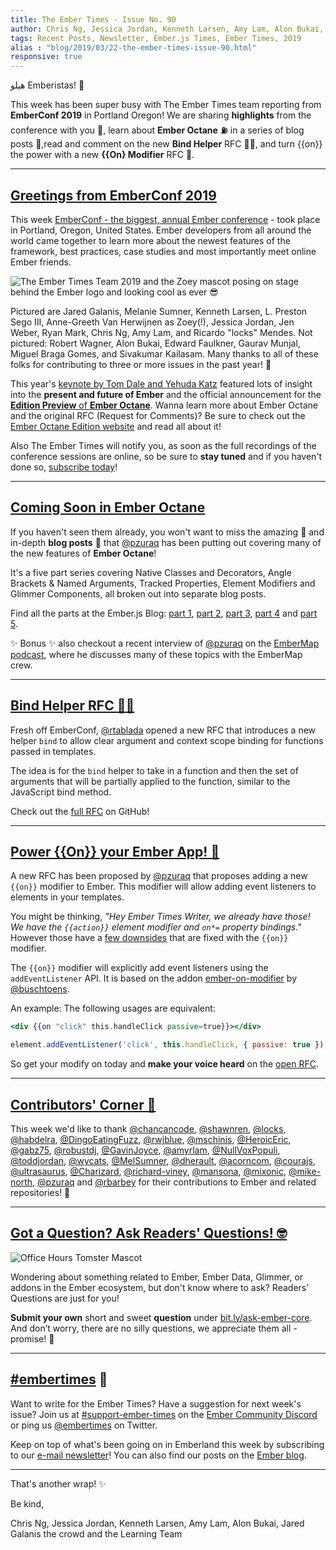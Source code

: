 ```yaml
---
title: The Ember Times - Issue No. 90
author: Chris Ng, Jessica Jordan, Kenneth Larsen, Amy Lam, Alon Bukai, Jared Galanis the crowd
tags: Recent Posts, Newsletter, Ember.js Times, Ember Times, 2019
alias : "blog/2019/03/22-the-ember-times-issue-90.html"
responsive: true
---
```


هيلو Emberistas! 🐹

This week has been super busy with The Ember Times team reporting from **EmberConf 2019** in Portland Oregon! We are sharing **highlights** from the conference with you 🐹, learn about **Ember Octane** ⛽️ in a series of blog posts 📖,read and comment on the new **Bind Helper** RFC 💖💪, and turn {{on}} the power with a new **{{On} Modifier** RFC 🔌.

---

## [Greetings from EmberConf 2019](https://emberconf.com)

This week [EmberConf - the biggest, annual Ember conference](https://emberconf.com) - took place in Portland, Oregon, United States. Ember developers from all around the world came together to learn more about the newest features of the framework, best practices, case studies and most importantly meet online Ember friends.

<img src="/images/blog/emberjstimes/embertimes-team-2019.jpg" class="centered" alt="The Ember Times Team 2019 and the Zoey mascot posing on stage behind the Ember logo and looking cool as ever 😎"/>

Pictured are Jared Galanis, Melanie Sumner, Kenneth Larsen, L. Preston Sego III, Anne-Greeth Van Herwijnen as Zoey(!), Jessica Jordan, Jen Weber, Ryan Mark, Chris Ng, Amy Lam, and Ricardo "locks" Mendes. Not pictured: Robert Wagner, Alon Bukai, Edward Faulkner, Gaurav Munjal, Miguel Braga Gomes, and Sivakumar Kailasam. Many thanks to all of these folks for contributing to three or more issues in the past year! 💛

This year's [keynote by Tom Dale and Yehuda Katz](https://youtu.be/O3RKLHvpUAI?t=369) featured lots of insight into the **present and future of Ember** and the official announcement for the [**Edition Preview** of **Ember Octane**](https://octane-guides-preview.emberjs.com/release/getting-started/quick-start/). Wanna learn more about Ember Octane and the original RFC (Request for Comments)? Be sure to check out the [Ember Octane Edition website](https://emberjs.com/editions/octane/) and read all about it!

Also The Ember Times will notify you, as soon as the full recordings of the conference sessions are online, so be sure to **stay tuned** and if you haven't done so, [subscribe today](https://the-emberjs-times.ongoodbits.com/)!

---

## [Coming Soon in Ember Octane](https://blog.emberjs.com/2019/02/11/coming-soon-in-ember-octane-part-1.html)
If you haven't seen them already, you won't want to miss the amazing 🎉 and in-depth **blog posts** 📖 that [@pzuraq](https://github.com/pzuraq) has been putting out covering many of the new features of **Ember Octane**!

It's a five part series covering Native Classes and Decorators, Angle Brackets & Named Arguments, Tracked Properties, Element Modifiers and Glimmer Components, all broken out into separate blog posts.

Find all the parts at the Ember.js Blog: [part 1](https://blog.emberjs.com/2019/02/11/coming-soon-in-ember-octane-part-1.html), [part 2](https://blog.emberjs.com/2019/02/19/coming-soon-in-ember-octane-part-2.html), [part 3](https://blog.emberjs.com/2019/02/26/coming-soon-in-ember-octane-part-3.html), [part 4](https://blog.emberjs.com/2019/03/06/coming-soon-in-ember-octane-part-4.html) and [part 5](https://blog.emberjs.com/2019/03/14/coming-soon-in-ember-octane-part-5.html).

✨ Bonus ✨ also checkout a recent interview of [@pzuraq](https://github.com/pzuraq) on the [EmberMap podcast](https://embermap.com/podcast/chris-garrett-on-ember-octane), where he discusses many of these topics with the EmberMap crew.

---

## [Bind Helper RFC 💖💪](https://github.com/emberjs/rfcs/pull/470)

Fresh off EmberConf, [@rtablada](https://github.com/rtablada) opened a new RFC that introduces a new helper `bind` to allow clear argument and context scope binding for functions passed in templates.

The idea is for the `bind` helper to take in a function and then the set of arguments that will be partially applied to the function, similar to the JavaScript bind method.

Check out the [full RFC](https://github.com/emberjs/rfcs/pull/470) on GitHub!

---

## [Power {{On}} your Ember App! 🔌](https://github.com/emberjs/rfcs/pull/471)

A new RFC has been proposed by [@pzuraq](https://github.com/pzuraq) that proposes adding a new `{{on}}` modifier to Ember. This modifier will allow adding event listeners to elements in your templates. 

You might be thinking, *"Hey Ember Times Writer, we already have those! We have the `{{action}}` element modifier and `on*=` property bindings."* However those have a [few downsides](https://github.com/emberjs/rfcs/blob/27ee4012b0bbf63d4d304e6942b91ce37107bd91/text/0000-on-modifier.md#motivation) that are fixed with the `{{on}}` modifier.

The `{{on}}` modifier will explicitly add event listeners using the `addEventListener` API. It is based on the addon [ember-on-modifier](https://github.com/buschtoens/ember-on-modifier) by [@buschtoens](https://github.com/buschtoens).

An example: The following usages are equivalent:

```handlebars
<div {{on "click" this.handleClick passive=true}}></div>
```
```js
element.addEventListener('click', this.handleClick, { passive: true });
```

So get your modify on today and **make your voice heard** on the [open RFC](https://github.com/emberjs/rfcs/pull/471). 

---


## [Contributors' Corner 👏](https://guides.emberjs.com/release/contributing/repositories/)

<p>This week we'd like to thank <a href="https://github.com/chancancode" target="gh-user">@chancancode</a>, <a href="https://github.com/shawnren" target="gh-user">@shawnren</a>, <a href="https://github.com/locks" target="gh-user">@locks</a>, <a href="https://github.com/habdelra" target="gh-user">@habdelra</a>, <a href="https://github.com/DingoEatingFuzz" target="gh-user">@DingoEatingFuzz</a>, <a href="https://github.com/rwjblue" target="gh-user">@rwjblue</a>, <a href="https://github.com/mschinis" target="gh-user">@mschinis</a>, <a href="https://github.com/HeroicEric" target="gh-user">@HeroicEric</a>, <a href="https://github.com/gabz75" target="gh-user">@gabz75</a>, <a href="https://github.com/robustdj" target="gh-user">@robustdj</a>, <a href="https://github.com/GavinJoyce" target="gh-user">@GavinJoyce</a>, <a href="https://github.com/amyrlam" target="gh-user">@amyrlam</a>, <a href="https://github.com/NullVoxPopuli" target="gh-user">@NullVoxPopuli</a>, <a href="https://github.com/toddjordan" target="gh-user">@toddjordan</a>, <a href="https://github.com/wycats" target="gh-user">@wycats</a>, <a href="https://github.com/MelSumner" target="gh-user">@MelSumner</a>, <a href="https://github.com/dherault" target="gh-user">@dherault</a>, <a href="https://github.com/acorncom" target="gh-user">@acorncom</a>, <a href="https://github.com/courajs" target="gh-user">@courajs</a>, <a href="https://github.com/ultrasaurus" target="gh-user">@ultrasaurus</a>, <a href="https://github.com/Charizard" target="gh-user">@Charizard</a>, <a href="https://github.com/richard-viney" target="gh-user">@richard-viney</a>, <a href="https://github.com/mansona" target="gh-user">@mansona</a>, <a href="https://github.com/mixonic" target="gh-user">@mixonic</a>, <a href="https://github.com/mike-north" target="gh-user">@mike-north</a>, <a href="https://github.com/pzuraq" target="gh-user">@pzuraq</a> and <a href="https://github.com/rbarbey" target="gh-user">@rbarbey</a>  for their contributions to Ember and related repositories! 💖</p>

---

## [Got a Question? Ask Readers' Questions! 🤓](https://docs.google.com/forms/d/e/1FAIpQLScqu7Lw_9cIkRtAiXKitgkAo4xX_pV1pdCfMJgIr6Py1V-9Og/viewform)

<div class="blog-row">
  <img class="float-right small transparent padded" alt="Office Hours Tomster Mascot" title="Readers' Questions" src="/images/tomsters/officehours.png" />

  <p>Wondering about something related to Ember, Ember Data, Glimmer, or addons in the Ember ecosystem, but don't know where to ask? Readers’ Questions are just for you!</p>

<p><strong>Submit your own</strong> short and sweet <strong>question</strong> under <a href="https://bit.ly/ask-ember-core" target="rq">bit.ly/ask-ember-core</a>. And don’t worry, there are no silly questions, we appreciate them all - promise! 🤞</p>

</div>

---

## [#embertimes](https://emberjs.com/blog/tags/newsletter.html) 📰

Want to write for the Ember Times? Have a suggestion for next week's issue? Join us at [#support-ember-times](https://discordapp.com/channels/480462759797063690/485450546887786506) on the [Ember Community Discord](https://discordapp.com/invite/zT3asNS) or ping us [@embertimes](https://twitter.com/embertimes) on Twitter.

Keep on top of what's been going on in Emberland this week by subscribing to our [e-mail newsletter](https://the-emberjs-times.ongoodbits.com/)! You can also find our posts on the [Ember blog](https://emberjs.com/blog/tags/newsletter.html).

---


That's another wrap! ✨

Be kind,

Chris Ng, Jessica Jordan, Kenneth Larsen, Amy Lam, Alon Bukai, Jared Galanis the crowd and the Learning Team
